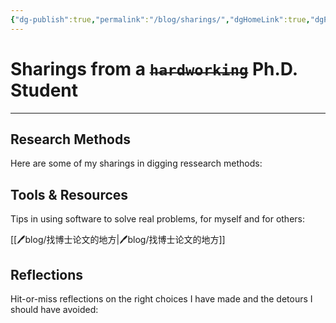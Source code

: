 ```yaml
---
{"dg-publish":true,"permalink":"/blog/sharings/","dgHomeLink":true,"dgPassFrontmatter":false}
---
```



# Sharings from a  ~~`hardworking`~~ Ph.D. Student
---
## Research Methods
Here are some of my sharings in digging ressearch methods:


## Tools & Resources
Tips in using software to solve real problems, for myself and for others:

[[🖊️blog/找博士论文的地方|🖊️blog/找博士论文的地方]]

## Reflections
Hit-or-miss reflections on the right choices I have made and the detours I should have avoided:

